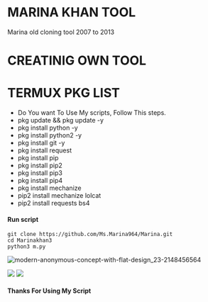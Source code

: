 # MARINA KHAN TOOL
Marina old cloning tool 2007 to 2013

# CREATINIG OWN TOOL

# TERMUX PKG LIST

- Do You want To Use My scripts, Follow This steps.
- pkg update && pkg update -y
- pkg install python -y
- pkg install python2 -y
- pkg install git -y
- pkg install request
- pkg install pip
- pkg install pip2
- pkg install pip3
- pkg install pip4 
- pkg install mechanize
- pip2 install mechanize lolcat
- pip2 install requests bs4

#### Run script
```pymarina
git clone https://github.com/Ms.Marina964/Marina.git
cd Marinakhan3
python3 m.py
```

![modern-anonymous-concept-with-flat-design_23-2148456564](https://user-images.githubusercontent.com/815545670/128675328-3cc0b527-41c5-47c9-9f5d-3697aea3fb8d.jpg)

[![](https://img.shields.io/badge/Github-black?logo=Github&logoColor=black&labelColor=white)](https://github.com/ms.marinakhan) 
[![](https://img.shields.io/badge/Whatsapp-CHAT-red?logo=Whatsapp&logoColor=Brightgreen&labelColor=white)](https://wa.me/+923269286818)

#### Thanks For Using My Script
